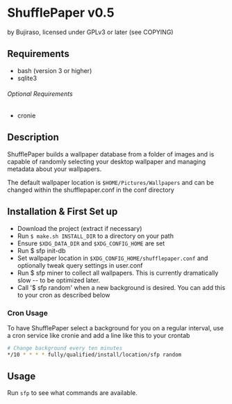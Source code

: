# ShufflePaper v0.5
by Bujiraso, licensed under GPLv3 or later (see COPYING)

## Requirements
* bash (version 3 or higher)
* sqlite3

###### Optional Requirements
* cronie

## Description
ShufflePaper builds a wallpaper database from a folder of images and is capable of randomly selecting your desktop wallpaper and managing metadata about your wallpapers.

The default wallpaper location is `$HOME/Pictures/Wallpapers` and can be changed within the shufflepaper.conf in the conf directory

## Installation & First Set up
* Download the project (extract if necessary)
* Run `$ make.sh INSTALL_DIR` to a directory on your path
* Ensure `$XDG_DATA_DIR` and `$XDG_CONFIG_HOME` are set
* Run $ sfp init-db
* Set wallpaper location in `$XDG_CONFIG_HOME/shufflepaper.conf` and optionally tweak query settings in user.conf
* Run $ sfp miner to collect all wallpapers. This is currently dramatically slow -- to be optimized later.
* Call '$ sfp random' when a new background is desired. You can add this to your cron as described below

### Cron Usage

To have ShufflePaper select a background for you on a regular interval, use a cron service like cronie and add a line like this to your crontab

```bash
# Change background every ten minutes
*/10 * * * * fully/qualified/install/location/sfp random
```

## Usage
Run `sfp` to see what commands are available.
